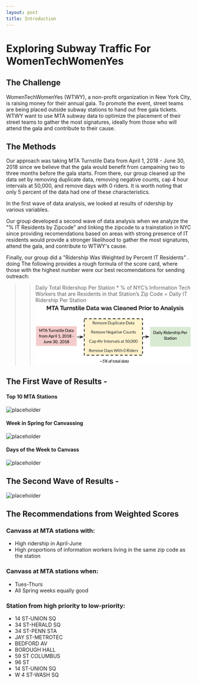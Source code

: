 ```yaml
---
layout: post
title: Introduction
---
```


# Exploring Subway Traffic For WomenTechWomenYes 

## The Challenge
WomenTechWomenYes (WTWY), a non-profit organization in New York City, is raising money for their annual gala. 
To promote the event, street teams are being placed outside subway stations to hand out free gala tickets.
WTWY want to use  MTA subway data to optimize the placement of their street teams to gather the most signatures, 
ideally from those who will attend the gala and contribute to their cause.

## The Methods

Our approach was taking MTA Turnstile Data from April 1, 2018 - June 30, 2018 since we believe that the gala would
benefit from campaining two to three months before the gala starts. From there, our group cleaned up the data set by 
removing duplicate data, removing negative counts, cap 4 hour intervals at 50,000, and remove days with 0 riders.
It is worth noting that only 5 percent of the data had one of these characteristics. 

In the first wave of data analysis, we looked at results of ridership by various variables.

Our group developed a second wave of data analysis when we analyze the "% IT Residents by Zipcode" and linking the 
zipcode to a trainstation in NYC since providing recomendations based on areas with strong presence of IT residents
would provide a stronger likelihood to gather the most signatures, attend the gala, and contribute to WTWY's cause.

Finally, our group did a "Ridership Was Weighted by Percent IT Residents" . doing The following provides a rough formula
of the score card, where those with the highest number were our best recomendations for sending outreach:

>> Daily Total Ridershop Per Station * % of NYC’s Information Tech Workers that are Residents in that Station’s Zip Code = Daily IT Ridership Per Station
![placeholder](https://github.com/ShadowBrandon/Metropolitan-Transportation-Authority-Analysis-/blob/master/MTACleaning.png "Large example image")

## The First Wave of Results -

#### Top 10 MTA Stations 

![placeholder](http://placehold.it/800x400 "Large example image")

#### Week in Spring for Canvassing

![placeholder](http://placehold.it/800x400 "Large example image")
#### Days of the Week to Canvass

![placeholder](http://placehold.it/800x400 "Large example image")
## The Second Wave of Results -


![placeholder](http://placehold.it/800x400 "Large example image")


## The Recommendations from Weighted Scores
### Canvass at MTA stations with:
* High ridership in April-June
* High proportions of information workers living in the same zip code as the station
### Canvass at MTA stations when: 
* Tues-Thurs
* All Spring weeks equally good
### Station from high priority to low-priority:
* 14 ST-UNION SQ
* 34 ST-HERALD SQ
* 34 ST-PENN STA
* JAY ST-METROTEC
* BEDFORD AV
* BOROUGH HALL
* 59 ST COLUMBUS
* 96 ST
* 14 ST-UNION SQ
* W 4 ST-WASH SQ


































